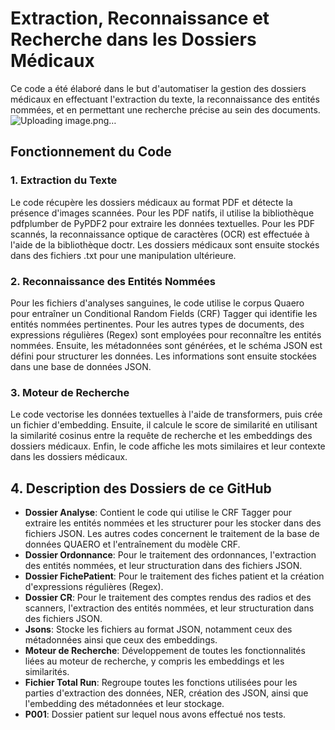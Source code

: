 # Extraction, Reconnaissance et Recherche dans les Dossiers Médicaux

Ce code a été élaboré dans le but d'automatiser la gestion des dossiers médicaux en effectuant l'extraction du texte, la reconnaissance des entités nommées, et en permettant une recherche précise au sein des documents.
![Uploading image.png…]()


## Fonctionnement du Code

### 1. Extraction du Texte

Le code récupère les dossiers médicaux au format PDF et détecte la présence d'images scannées. Pour les PDF natifs, il utilise la bibliothèque pdfplumber de PyPDF2 pour extraire les données textuelles. Pour les PDF scannés, la reconnaissance optique de caractères (OCR) est effectuée à l'aide de la bibliothèque doctr. Les dossiers médicaux sont ensuite stockés dans des fichiers .txt pour une manipulation ultérieure.

### 2. Reconnaissance des Entités Nommées

Pour les fichiers d'analyses sanguines, le code utilise le corpus Quaero pour entraîner un Conditional Random Fields (CRF) Tagger qui identifie les entités nommées pertinentes. Pour les autres types de documents, des expressions régulières (Regex) sont employées pour reconnaître les entités nommées. Ensuite, les métadonnées sont générées, et le schéma JSON est défini pour structurer les données. Les informations sont ensuite stockées dans une base de données JSON.

### 3. Moteur de Recherche

Le code vectorise les données textuelles à l'aide de transformers, puis crée un fichier d'embedding. Ensuite, il calcule le score de similarité en utilisant la similarité cosinus entre la requête de recherche et les embeddings des dossiers médicaux. Enfin, le code affiche les mots similaires et leur contexte dans les dossiers médicaux.

## 4. Description des Dossiers de ce GitHub

- **Dossier Analyse**: Contient le code qui utilise le CRF Tagger pour extraire les entités nommées et les structurer pour les stocker dans des fichiers JSON. Les autres codes concernent le traitement de la base de données QUAERO et l'entraînement du modèle CRF.
- **Dossier Ordonnance**: Pour le traitement des ordonnances, l'extraction des entités nommées, et leur structuration dans des fichiers JSON.
- **Dossier FichePatient**: Pour le traitement des fiches patient et la création d'expressions régulières (Regex).
- **Dossier CR**: Pour le traitement des comptes rendus des radios et des scanners, l'extraction des entités nommées, et leur structuration dans des fichiers JSON.
- **Jsons**: Stocke les fichiers au format JSON, notamment ceux des métadonnées ainsi que ceux des embeddings.
- **Moteur de Recherche**: Développement de toutes les fonctionnalités liées au moteur de recherche, y compris les embeddings et les similarités.
- **Fichier Total Run**: Regroupe toutes les fonctions utilisées pour les parties d'extraction des données, NER, création des JSON, ainsi que l'embedding des métadonnées et leur stockage.
- **P001**: Dossier patient sur lequel nous avons effectué nos tests.
